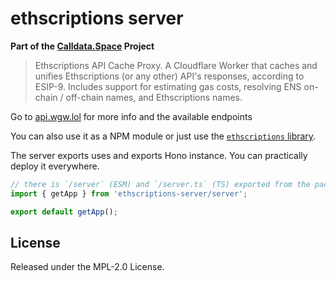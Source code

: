# ethscriptions server

**Part of the [Calldata.Space](https://calldata.space) Project**

> Ethscriptions API Cache Proxy. A Cloudflare Worker that caches and unifies Ethscriptions (or any
> other) API's responses, according to ESIP-9. Includes support for estimating gas costs, resolving
> ENS on-chain / off-chain names, and Ethscriptions names.

Go to [api.wgw.lol](https://api.wgw.lol) for more info and the available endpoints

You can also use it as a NPM module or just use the
[`ethscriptions` library](https://npmjs.com/package/ethscriptions).

The server exports uses and exports Hono instance. You can practically deploy it everywhere.

```ts
// there is `/server` (ESM) and `/server.ts` (TS) exported from the package
import { getApp } from 'ethscriptions-server/server';

export default getApp();
```

## License

Released under the MPL-2.0 License.

